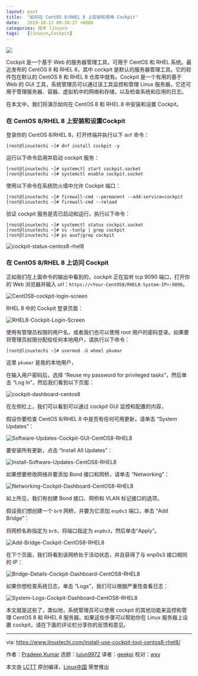 ```yaml
---
layout: post
title:	"如何在 CentOS 8/RHEL 8 上安装和使用 Cockpit"
date:	2019-10-12 09:34:27 +0800 
categories:	技术 linuxcn 
tags:	[linuxcn,Cockpit]
---
```



![](/Asserts/Images/album/201910/12/093405gb8hv3exdbsdyfda.jpg)


Cockpit 是一个基于 Web 的服务器管理工具，可用于 CentOS 和 RHEL 系统。最近发布的 CentOS 8 和 RHEL 8，其中 cockpit 是默认的服务器管理工具。它的软件包在默认的 CentOS 8 和 RHEL 8 仓库中就有。Cockpit 是一个有用的基于 Web 的 GUI 工具，系统管理员可以通过该工具监控和管理 Linux 服务器，它还可用于管理服务器、容器、虚拟机中的网络和存储，以及检查系统和应用的日志。


在本文中，我们将演示如何在 CentOS 8 和 RHEL 8 中安装和设置 Cockpit。


### 在 CentOS 8/RHEL 8 上安装和设置Cockpit


登录你的 CentOS 8/RHEL 8，打开终端并执行以下 `dnf` 命令：



```
[root@linuxtechi ~]# dnf install cockpit -y
```

运行以下命令启用并启动 cockpit 服务：



```
[root@linuxtechi ~]# systemctl start cockpit.socket
[root@linuxtechi ~]# systemctl enable cockpit.socket
```

使用以下命令在系统防火墙中允许 Cockpit 端口：



```
[root@linuxtechi ~]# firewall-cmd --permanent --add-service=cockpit
[root@linuxtechi ~]# firewall-cmd --reload
```

验证 cockpit 服务是否已启动和运行，执行以下命令：



```
[root@linuxtechi ~]# systemctl status cockpit.socket
[root@linuxtechi ~]# ss -tunlp | grep cockpit
[root@linuxtechi ~]# ps auxf|grep cockpit
```

![cockpit-status-centos8-rhel8](/Asserts/Images/album/201910/12/093431e1qgq904y96xnz55.jpg)


### 在 CentOS 8/RHEL 8 上访问 Cockpit


正如我们在上面命令的输出中看到的，cockpit 正在监听 tcp 9090 端口，打开你的 Web 浏览器并输入 url：`https://<Your-CentOS8/RHEL8-System-IP>:9090`。


![CentOS8-cockpit-login-screen](/Asserts/Images/album/201910/12/093432n448mj7zb8817x5y.jpg)


RHEL 8 中的 Cockpit 登录页面：


![RHEL8-Cockpit-Login-Screen](/Asserts/Images/album/201910/12/093433l77b74lq1ba76a6a.jpg)


使用有管理员权限的用户名，或者我们也可以使用 root 用户的密码登录。如果要将管理员权限分配给任何本地用户，请执行以下命令：



```
[root@linuxtechi ~]# usermod -G wheel pkumar
```

这里 `pkumar` 是我的本地用户，


在输入用户密码后，选择 “Reuse my password for privileged tasks”，然后单击 “Log In”，然后我们看到以下页面：


![cockpit-dashboard-centos8](/Asserts/Images/album/201910/12/093434qznbnpkaavni47kv.jpg)


在左侧栏上，我们可以看到可以通过 cockpit GUI 监控和配置的内容，


假设你要检查 CentOS 8/RHEL 8 中是否有任何可用更新，请单击 “System Updates”：


![Software-Updates-Cockpit-GUI-CentOS8-RHEL8](/Asserts/Images/album/201910/12/093436x559d52tm4s0ei7b.jpg)


要安装所有更新，点击 “Install All Updates”：


![Install-Software-Updates-CentOS8-RHEL8](/Asserts/Images/album/201910/12/093437ldid422d4d67fsks.jpg)


如果想要修改网络并要添加 Bond 接口和网桥，请单击 “Networking”：


![Networking-Cockpit-Dashboard-CentOS8-RHEL8](/Asserts/Images/album/201910/12/093438kp6mcw8777r7y82w.jpg)


如上所见，我们有创建 Bond 接口、网桥和 VLAN 标记接口的选项。


假设我们想创建一个 `br0` 网桥，并要为它添加 `enp0s3` 端口，单击 “Add Bridge”：


将网桥名称指定为 `br0`，将端口指定为 `enp0s3`，然后单击“Apply”。


![Add-Bridge-Cockpit-CentOS8-RHEL8](/Asserts/Images/album/201910/12/093440y2fec8vllvcs8dre.jpg)


在下个页面，我们将看到该网桥处于活动状态，并且获得了与 enp0s3 接口相同的 IP：


![Bridge-Details-Cockpit-Dashboard-CentOS8-RHEL8](/Asserts/Images/album/201910/12/093442wigngfcfeqhi00cl.jpg)


如果你想检查系统日志，单击 “Logs”，我们可以根据严重性查看日志：


![System-Logs-Cockpit-Dashboard-CentOS8-RHEL8](/Asserts/Images/album/201910/12/093443vxm4989d8j3j6r43.jpg)


本文就是这些了，类似地，系统管理员可以使用 cockpit 的其他功能来监控和管理 CentOS 8 和 RHEL 8 服务器。如果这些步骤可以帮助你在 Linux 服务器上设置 cockpit，请在下面的评论栏分享你的反馈和意见。




---


via: <https://www.linuxtechi.com/install-use-cockpit-tool-centos8-rhel8/>


作者：[Pradeep Kumar](https://www.linuxtechi.com/author/pradeep/) 选题：[lujun9972](https://github.com/lujun9972) 译者：[geekpi](https://github.com/geekpi) 校对：[wxy](https://github.com/wxy)


本文由 [LCTT](https://github.com/LCTT/TranslateProject) 原创编译，[Linux中国](https://linux.cn/) 荣誉推出
